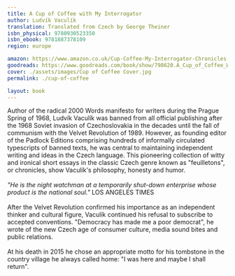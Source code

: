 ```yaml
---
title: A Cup of Coffee with My Interrogator
author: Ludvík Vaculík
translation: Translated from Czech by George Theiner
isbn_physical: 9780930523350
isbn_ebook: 9781887378109
region: europe

amazon: https://www.amazon.co.uk/Cup-Coffee-My-Interrogator-Chronicles-ebook/dp/B0722HY9JK/
goodreads: https://www.goodreads.com/book/show/798620.A_Cup_of_Coffee_With_My_Interrogator
cover: ./assets/images/Cup of Coffee Cover.jpg
permalink: ./cup-of-coffee

layout: book
---
```

Author of the radical 2000 Words manifesto for writers during the Prague Spring of 1968, Ludvík Vaculík was banned from all official publishing after the 1968 Soviet invasion of Czechoslovakia in the decades until the fall of communism with the Velvet Revolution of 1989. However, as founding editor of the Padlock Editions comprising hundreds of informally circulated typescripts of banned texts, he was central to maintaining independent writing and ideas in the Czech language. This pioneering collection of witty and ironical short essays in the classic Czech genre known as "feuilletons", or chronicles, show Vaculík's philosophy, honesty and humor.
<br><br>
*"He is the night watchman at a temporarily shut-down enterprise whose product is the national soul."* LOS ANGELES TIMES
<br><br>
After the Velvet Revolution confirmed his importance as an independent thinker and cultural figure, Vaculík continued his refusal to subscribe to accepted conventions. "Democracy has made me a poor democrat", he wrote of the new Czech age of consumer culture, media sound bites and public relations.
<br><br>
At his death in 2015 he chose an appropriate motto for his tombstone in the country village he always called home: "I was here and maybe I shall return".
